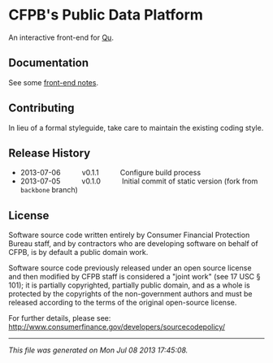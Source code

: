 # CFPB's Public Data Platform

An interactive front-end for [Qu](https://github.com/cfpb/qu).

## Documentation

See some [front-end notes](https://fake.ghe.domain/data-platform/data-platform-notes/wiki/Front-End-Framework-Notes).

## Contributing

In lieu of a formal styleguide, take care to maintain the existing coding style.

## Release History

 * 2013-07-06   v0.1.1   Configure build process
 * 2013-07-05   v0.1.0   Initial commit of static version (fork from `backbone` branch)

## License

Software source code written entirely by Consumer Financial Protection Bureau staff, and by contractors who are developing software on behalf of CFPB, is by default a public domain work.

Software source code previously released under an open source license and then modified by CFPB staff is considered a "joint work" (see 17 USC § 101); it is partially copyrighted, partially public domain, and as a whole is protected by the copyrights of the non-government authors and must be released according to the terms of the original open-source license.

For further details, please see: http://www.consumerfinance.gov/developers/sourcecodepolicy/

---

*This file was generated on Mon Jul 08 2013 17:45:08.*
